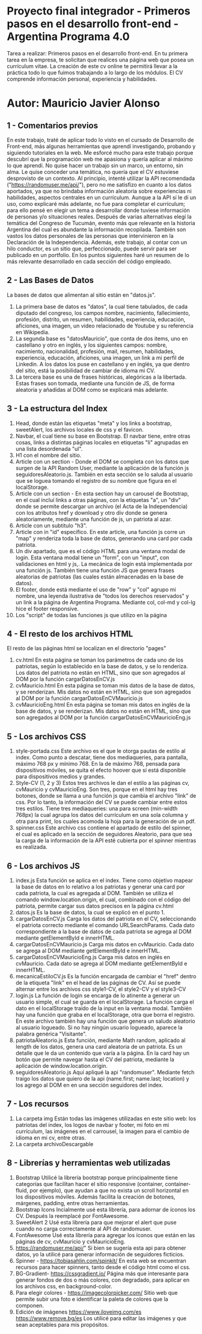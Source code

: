 
# Proyecto final integrador - Primeros pasos en el desarrollo front-end - Argentina Programa 4.0

Tarea a realizar: Primeros pasos en el desarrollo front-end.
En tu primera tarea en la empresa, te solicitan que realices una página web que posea un currículum vitae. La creación de este cv online te permitirá llevar a la práctica todo lo que fuimos trabajando a lo largo de los módulos. El CV comprende información personal, experiencia y habilidades.

# Autor: Mauricio Javier Alonso

## 1 - Comentarios previos

En este trabajo, traté de aplicar todo lo visto en el cursado de Desarrollo de Front-end, más algunas herramientas que aprendí investigando, probando y siguiendo tutoriales en la web. 
Me esforcé mucho para este trabajo porque descubrí que la programación web me apasiona y quería aplicar al máximo lo que aprendí. 
No quise hacer un trabajo sin un marco, un entorno, sin alma. Le quise conceder una temática, no quería que el CV estuviese desprovisto de un contexto. 
Al principio, intenté utilizar la API recomendada ("https://randomuser.me/api/"), pero no me satisfizo en cuanto a los datos aportados, ya que no brindaba información aleatoria sobre experiencias ni habilidades, aspectos centrales en un currículum. 
Aunque a la API sí le dí un uso, como explicaré más adelante, no fue para completar el currículum; para ello pensé en elegir un tema a desarrollar donde tuviese información de personas y/o situaciones reales.
Después de varias alternativas elegí la temática del Congreso de Tucumán, evento más que relevante en la historia Argentina del cual es abundante la información recopilada. También son vastos los datos personales de las personas que intervinieron en la Declaración de la Independencia.
Además, este trabajo, al contar con un hilo conductor, es un sitio que, perfeccionado, puede servir para ser publicado en un portfolio. 
En los puntos siguientes haré un resumen de lo más relevante desarrollado en cada sección del código empleado. 

## 2 - Las Bases de Datos
La bases de datos que alimentan al sitio están en "datos.js". 

1. La primera base de datos es "datos", la cual tiene tabulados, de cada diputado del congreso, los campos nombre, nacimiento, fallecimiento, profesión, distrito, un resumen, habilidades, experiencia, educación, aficiones, una imagen, un video relacionado de Youtube y su referencia en Wikipedia.  
2. La segunda base es "datosMauricio", que conta de dos items, uno en castellano y otro en inglés, y los siguientes campos: nombre, nacimiento, nacionalidad, profesión, mail, resumen, habilidades, experiencia, educación, aficiones, una imagen, un link a mi perfil de Linkedin. A los datos los puse en castellano y en inglés, ya que dentro del sitio, está la posibilidad de cambiar de idioma mi CV. 
3. La tercera base es una de frases históricas, alegóricas a la libertada. Estas frases son tomada, mediante una función de JS, de forma aleatoria y añadidas al DOM como se explicará más adelante. 

## 3 - La estructura del Index
1. Head, donde están las etiquetas "meta" y los links a bootstrap, sweetAlert, los archivos locales de css y el favicon.
1. Navbar, el cual tiene su base en Bootstrap. El navbar tiene, entre otras cosas, links a distintas páginas locales en etiquetas "li"  agrupadas en una lista desordenada "ul". 
2. H1 con el nombre del sitio.
3. Article con un section - Donde el DOM se completa con los datos que surgen de la API Random User, mediante la aplicación de la función js seguidoresAleatorio.js. También en esta sección se lo saluda al usuario que se loguea tomando el registro de su nombre que figura en el localStorage.
3. Article con un section - En esta section hay un carousel de Bootstrap, en el cual incluí links a otras páginas, con la etiquetas "a", un "div" donde se permite descargar un archivo (el Acta de la Independencia) con los atributos href y download y otro div donde se genera aleatoriamente, mediante una función de js, un patriota al azar. 
4. Article con un subtitulo "h3".
5. Article con in "id" específico. En este article, una función js corre un "map" y renderiza toda la base de datos, generando una card por cada patriota.
6. Un div apartado, que es el código HTML para una ventana modal de login. Esta ventana modal tiene un "form", con un "input", con validaciones en html y js,. La mecánica de login está implementada por una función js. También tiene una función JS que genera frases aleatorias de patriotas (las cuales están almacenadas en la base de datos).
7. El footer, donde está mediante el uso de "row" y "col" agrupo mi nombre, una leyenda ilustrativa de "todos los derechos reservados" y un link a la página de Argentina Programa. Mediante col, col-md y col-lg hice el footer responsive. 
8. Los "script" de todas las funciones js que utilizo en la página


## 4 - El resto de los archivos HTML
El resto de las páginas html se localizan en el directorio "pages"
1. cv.html
En esta página se toman los parámetros de cada uno de los patriotas, según lo establecido en la base de datos, y se lo renderiza. Los datos del patriota no están en HTML, sino que son agregados al DOM por la función cargarDatosEnCV.js
2. cvMauricio.html
En esta página se toman mis datos de la base de datos, y se renderizan. Mis datos no están en HTML, sino que son agregados al DOM por la función cargarDatosEnCVMauricio.js
3. cvMauricioEng.html
En esta página se toman mis datos en inglés de la base de datos, y se renderizan. Mis datos no están en HTML, sino que son agregados al DOM por la función cargarDatosEnCVMauricioEng.js


## 5 - Los archivos CSS
1. style-portada.css
Este archivo es el que le otorga pautas de estilo al index. Como punto a descatar, tiene dos mediaqueries, para pantalla, máximo 768 px y mínimo 768. En la de máximo 768, pensada para dispositivos móviles, se quita el efecto hoover que sí está disponible para dispositivos medios y grandes. 
2. Style-CV (1, 2 y 3) Estos tres archivos le dan el estilo a las páginas cv, cvMauricio y cvMauricioEng. Son tres, porque en el html hay tres botones, donde se llama a una función js que cambia el archivo "link" de css. Por lo tanto, la información del CV se puede cambiar entre estos tres estilos. Tiene tres mediaqueries: una para screen (min-width 768px) la cual agrupa los datos del currículum en una sola columna y otra para print, los cuales acomoda la hoja para la generación de un pdf. 
3. spinner.css
Este archivo css contiene el apartado de estilo del spinner, el cual es aplicado en la sección de seguidores Aleatorio, para que sea la carga de la información de la API esté cubierta por el spinner mientras es realizada.

## 6 - Los archivos JS
1. index.js
Esta función se aplica en el index. Tiene como objetivo mapear la base de datos en lo relativo a los patriotas y generar una card por cada patriota, la cual es agregada al DOM. También se utiliza el comando window.location.origin, el cual, combinado con el código del patriota, permite cargar sus datos precisos en la página cv.html
2. datos.js
Es la base de datos, la cual se explicó en el punto 1. 
3. cargarDatosEnCV.js
Carga los datos del patriota en el CV, seleccionando el patriota correcto mediante el comando URLSearchParams. Cada dato correspondiente a la base de datos de cada patriota se agrega al DOM mediante getElementById e innerHTML. 
4. cargarDatosEnCVMauricio.js
Carga mis datos en cvMauricio. Cada dato se agrega al DOM mediante getElementById e innerHTML. 
5. cargarDatosEnCVMauricioEng.js
Carga mis datos en inglés en cvMauricio. Cada dato se agrega al DOM mediante getElementById e innerHTML. 
6. mecanicaEstiloCV.js
Es la función encargada de cambiar el "href" dentro de la etiqueta "link" en el head de las páginas de CV. Así se puede alternar entre los archivos css style1-CV, el style2-CV y el style3-CV
7. login.js
La función de login se encarga de lo atinente a generar un usuario simple, el cual se guarda en el localStorage. La función carga el dato en el localStorage traído de la input en la ventana modal. También hay una función que graba en el localStorage, otra que borra el registro. En este archivo también hay una función que genera un saludo aleatorio al usuario logueado. Si no hay ningún usuario logueado, aparece la palabra genérica "Visitante". 
8. patriotaAleatorio.js
Esta función, mediante Math random, aplicado al length de los datos, genera una card aleatoria de un patriota. Es un detalle que le da un contenido que varía a la página. En la card hay un botón que permite navegar hasta el CV del patriota, mediante la aplicación de window.location.origin. 
9. seguidoresAleatorio.js
Aquí apliqué la api "randomuser". Mediante fetch traigo los datos que quiero de la api (name.first; name.last; location) y los agrego al DOM en en una sección seguidores del index. 

## 7 - Los recursos
1. La carpeta img
Están todas las imágenes utilizadas en este sitio web: los patriotas del index, los logos de navbar y footer, mi foto en mi currículum, las imágenes en el carrousel, la imagen para el cambio de idioma en mi cv, entre otras. 
2. La carpeta archivoDescargable



## 8 - Librerías y herramientas web utilizadas

1. Bootstrap
Utilicé la librería bootstrap porque principalmente tiene categorías que facilitan hacer el sitio responsive (container, container-fluid, por ejemplo), que ayudan a que no exista un scroll horizontal en los dispositivos móviles. Además facilita la creación de botones, márgenes, padding, entre otras herramientas. 
2. Bootstrap Icons
Incialmente usé esta librería, para adornar de íconos los CV. Después la reemplacé por FontAwesome. 
3. SweetAlert 2
Usé esta librería para que mejorar el alert que puse cuando no carga correctamente al API de randomuser.
4. FontAwesome
Usé esta librería para agregar los íconos que están en las páginas de cv, cvMauricio y cvMauricioEng.
5. https://randomuser.me/api/"
Si bien se sugería esta api para obtener datos, yo la utilicé para generar información de seguidores ficticios.
6. Spinner - https://tobiasahlin.com/spinkit/
En esta web se encuentran recursos para hacer spinners, tanto desde el código html como el css.
7. BG-Gradient- https://cssgradient.io/
Página más que interesante para generar fondos de dos o más colores, con degradado, para aplicar en los archivos css, en background-color. 
8. Para elegir colores - https://imagecolorpicker.com/
Sitio web que permite subir una foto e identificar la paleta de colores que la componen.
9. Edición de imágenes 
https://www.iloveimg.com/es  
https://www.remove.bg/es
Los utilicé para editar las imágenes y que sean aceptables para mis propósitos.